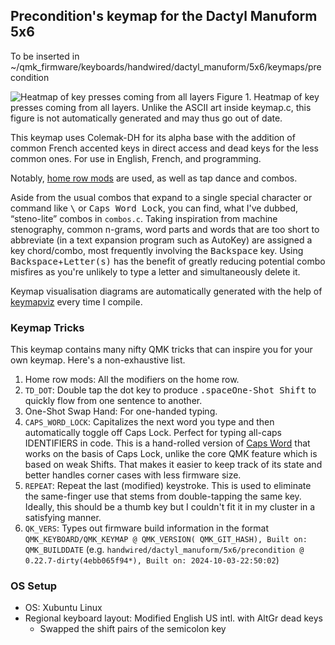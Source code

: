 ## Precondition's keymap for the Dactyl Manuform 5x6
To be inserted in ~/qmk_firmware/keyboards/handwired/dactyl_manuform/5x6/keymaps/precondition

![Heatmap of key presses coming from all layers](visualisation/heatmap/all_layers.png)
Figure 1. Heatmap of key presses coming from all layers. Unlike the ASCII art inside keymap.c, this figure is not automatically generated and may thus go out of date.

This keymap uses Colemak-DH for its alpha base with the addition of common French accented keys in direct access and dead keys for the less common ones. For use in English, French, and programming.

Notably, [home row mods](https://precondition.github.io/home-row-mods) are used, as well as tap dance and combos.

Aside from the usual combos that expand to a single special character or command like <kbd>\\</kbd> or <kbd>Caps Word Lock</kbd>, you can find, what I've dubbed, “steno-lite” combos in `combos.c`. Taking inspiration from machine stenography, common n-grams, word parts and words that are too short to abbreviate (in a text expansion program such as AutoKey) are assigned a key chord/combo, most frequently involving the <kbd>Backspace</kbd> key. Using <kbd>Backspace</kbd>+<kbd>Letter(s)</kbd> has the benefit of greatly reducing potential combo misfires as you're unlikely to type a letter and simultaneously delete it.

Keymap visualisation diagrams are automatically generated with the help of [keymapviz] every time I compile.

[keymapviz]: https://github.com/yskoht/keymapviz

### Keymap Tricks
This keymap contains many nifty QMK tricks that can inspire you for your own keymap. Here's a non-exhaustive list.

1. Home row mods: All the modifiers on the home row.
2. `TD_DOT`: Double tap the dot key to produce <kbd>.</kbd><kbd>space</kbd><kbd>One-Shot Shift</kbd> to quickly flow from one sentence to another.
3. One-Shot Swap Hand: For one-handed typing.
4. `CAPS_WORD_LOCK`: Capitalizes the next word you type and then automatically toggle off Caps Lock. Perfect for typing all-caps IDENTIFIERS in code. This is a hand-rolled version of [Caps Word](https://docs.qmk.fm/#/feature_caps_word) that works on the basis of Caps Lock, unlike the core QMK feature which is based on weak Shifts. That makes it easier to keep track of its state and better handles corner cases with less firmware size.
5. `REPEAT`: Repeat the last (modified) keystroke. This is used to eliminate the same-finger use that stems from double-tapping the same key. Ideally, this should be a thumb key but I couldn't fit it in my cluster in a satisfying manner.
6. `QK_VERS`: Types out firmware build information in the format `QMK_KEYBOARD/QMK_KEYMAP @ QMK_VERSION( QMK_GIT_HASH), Built on: QMK_BUILDDATE` (e.g. `handwired/dactyl_manuform/5x6/precondition @ 0.22.7-dirty(4ebb065f94*), Built on: 2024-10-03-22:50:02`)

### OS Setup

* OS: Xubuntu Linux
* Regional keyboard layout: Modified English US intl. with AltGr dead keys
    * Swapped the shift pairs of the semicolon key
